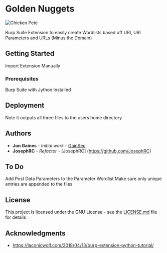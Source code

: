 # Golden Nuggets

![Chicken Pete](https://vignette.wikia.nocookie.net/knd/images/2/23/Chickenpete.png/revision/latest/scale-to-width-down/250)

Burp Suite Extension to easily create Wordlists based off URI, URI Parameters and URLs (Minus the Domain)

## Getting Started

Import Extension Manually

### Prerequisites

Burp Suite with Jython Installed

## Deployment

Note it outputs all three files to the users home directory

## Authors

* **Jon Gaines** - *Initial work* - [GainSec](https://github.com/GainSec)
* **JosephRC** - *Refactor* - [JosephRC] (https://github.com/JosephRC)

## To Do

Add Post Data Parameters to the Parameter Wordlist
Make sure only unique entries are appended to the files

## License

This project is licensed under the GNU License - see the [LICENSE.md](LICENSE.md) file for details

## Acknowledgments

* https://laconicwolf.com/2018/04/13/burp-extension-python-tutorial/
